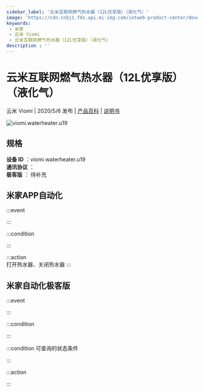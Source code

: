 ```yaml
---
sidebar_label: '云米互联网燃气热水器（12L优享版）（液化气）'
image: 'https://cdn.cnbj1.fds.api.mi-img.com/iotweb-product-center/developer_1586238509255XUKVpfO0.png?GalaxyAccessKeyId=AKVGLQWBOVIRQ3XLEW&Expires=9223372036854775807&Signature=ZG2UbJm49wlZp2qUesnMeJPuZNE='
keywords: 
 - 米家
 - 云米 Viomi
 - 云米互联网燃气热水器（12L优享版）（液化气）
description : ''
---
```

# 云米互联网燃气热水器（12L优享版）（液化气）

云米 Viomi | 2020/5/6 发布 | [产品百科](https://home.mi.com/webapp/content/baike/product/index.html?model=viomi.waterheater.u19/) | [说明书](https://home.mi.com/views/introduction.html?model=viomi.waterheater.u19&region=cn)

![viomi.waterheater.u19](https://cdn.cnbj1.fds.api.mi-img.com/iotweb-product-center/developer_1586238509255XUKVpfO0.png?GalaxyAccessKeyId=AKVGLQWBOVIRQ3XLEW&Expires=9223372036854775807&Signature=ZG2UbJm49wlZp2qUesnMeJPuZNE=)

## 规格  
> 
**设备 ID** ：viomi.waterheater.u19  
**通讯协议** ：  
**极客版**  ： 待补充 


## 米家APP自动化  

:::event  

:::

:::condition  

:::

:::action   
打开热水器、关闭热水器
:::

## 米家自动化极客版  

:::event  

:::

:::condition  

:::

:::condition 可查询的状态条件  

:::

:::action  

:::

        
